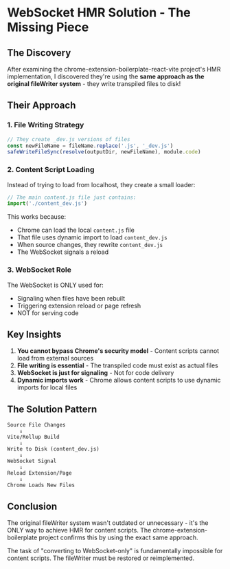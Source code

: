 # WebSocket HMR Solution - The Missing Piece

## The Discovery

After examining the chrome-extension-boilerplate-react-vite project's HMR
implementation, I discovered they're using the **same approach as the original
fileWriter system** - they write transpiled files to disk!

## Their Approach

### 1. File Writing Strategy

```javascript
// They create _dev.js versions of files
const newFileName = fileName.replace('.js', '_dev.js')
safeWriteFileSync(resolve(outputDir, newFileName), module.code)
```

### 2. Content Script Loading

Instead of trying to load from localhost, they create a small loader:

```javascript
// The main content.js file just contains:
import('./content_dev.js')
```

This works because:

- Chrome can load the local `content.js` file
- That file uses dynamic import to load `content_dev.js`
- When source changes, they rewrite `content_dev.js`
- The WebSocket signals a reload

### 3. WebSocket Role

The WebSocket is ONLY used for:

- Signaling when files have been rebuilt
- Triggering extension reload or page refresh
- NOT for serving code

## Key Insights

1. **You cannot bypass Chrome's security model** - Content scripts cannot load
   from external sources
2. **File writing is essential** - The transpiled code must exist as actual
   files
3. **WebSocket is just for signaling** - Not for code delivery
4. **Dynamic imports work** - Chrome allows content scripts to use dynamic
   imports for local files

## The Solution Pattern

```
Source File Changes
    ↓
Vite/Rollup Build
    ↓
Write to Disk (content_dev.js)
    ↓
WebSocket Signal
    ↓
Reload Extension/Page
    ↓
Chrome Loads New Files
```

## Conclusion

The original fileWriter system wasn't outdated or unnecessary - it's the ONLY
way to achieve HMR for content scripts. The chrome-extension-boilerplate project
confirms this by using the exact same approach.

The task of "converting to WebSocket-only" is fundamentally impossible for
content scripts. The fileWriter must be restored or reimplemented.
